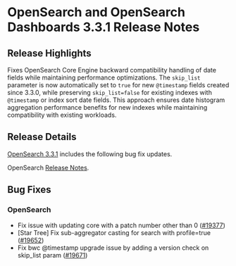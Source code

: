 # OpenSearch and OpenSearch Dashboards 3.3.1 Release Notes

## Release Highlights
Fixes OpenSearch Core Engine backward compatibility handling of date fields while maintaining performance optimizations. The `skip_list` parameter is now automatically set to `true` for new `@timestamp` fields created since 3.3.0, while preserving `skip_list=false` for existing indexes with `@timestamp` or index sort date fields. This approach ensures date histogram aggregation performance benefits for new indexes while maintaining compatibility with existing workloads.

## Release Details
[OpenSearch 3.3.1](https://opensearch.org/artifacts/by-version/#release-3-3-1) includes the following bug fix updates.

OpenSearch [Release Notes](https://github.com/opensearch-project/OpenSearch/blob/main/release-notes/opensearch.release-notes-3.3.1.md).

## Bug Fixes

### OpenSearch

* Fix issue with updating core with a patch number other than 0 ([#19377](https://github.com/opensearch-project/OpenSearch/pull/19377))
* [Star Tree] Fix sub-aggregator casting for search with profile=true ([#19652](https://github.com/opensearch-project/OpenSearch/pull/19652))
* Fix bwc @timestamp upgrade issue by adding a version check on skip_list param ([#19671](https://github.com/opensearch-project/OpenSearch/pull/19671))
